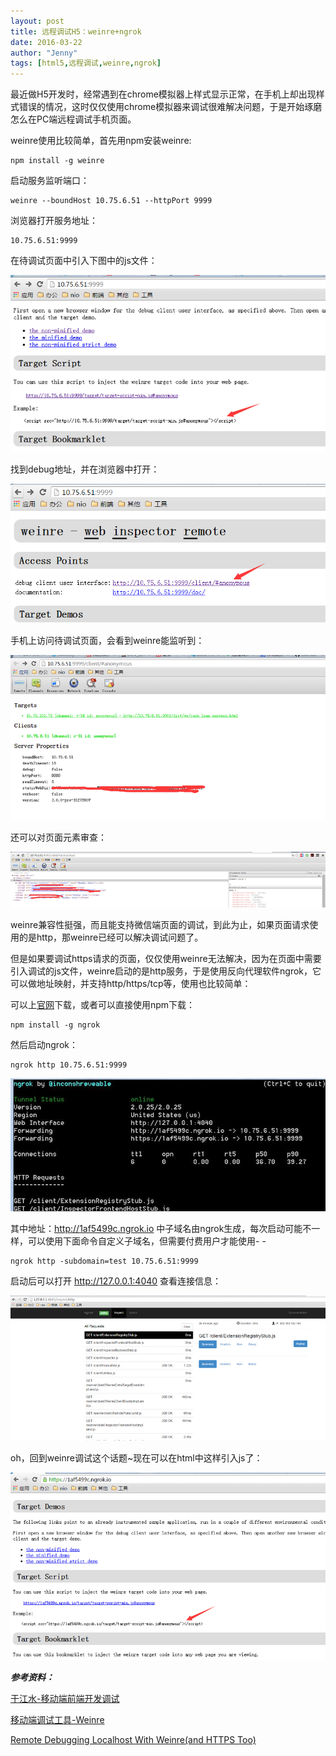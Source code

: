 ```yaml
---
layout: post
title: 远程调试H5：weinre+ngrok
date: 2016-03-22
author: "Jenny"
tags: [html5,远程调试,weinre,ngrok]
---
```


最近做H5开发时，经常遇到在chrome模拟器上样式显示正常，在手机上却出现样式错误的情况，这时仅仅使用chrome模拟器来调试很难解决问题，于是开始琢磨怎么在PC端远程调试手机页面。

weinre使用比较简单，首先用npm安装weinre:

    npm install -g weinre

启动服务监听端口：

    weinre --boundHost 10.75.6.51 --httpPort 9999

浏览器打开服务地址：

    10.75.6.51:9999

在待调试页面中引入下图中的js文件：

![](/img/remote-debug/1.png)

找到debug地址，并在浏览器中打开：

![](/img/remote-debug/2.png)

手机上访问待调试页面，会看到weinre能监听到：

![](/img/remote-debug/3.png)

还可以对页面元素审查：

![](/img/remote-debug/4.png)

weinre兼容性挺强，而且能支持微信端页面的调试，到此为止，如果页面请求使用的是http，那weinre已经可以解决调试问题了。

但是如果要调试https请求的页面，仅仅使用weinre无法解决，因为在页面中需要引入调试的js文件，weinre启动的是http服务，于是使用反向代理软件ngrok，它可以做地址映射，并支持http/https/tcp等，使用也比较简单：

可以上[官网](https://ngrok.com/download)下载，或者可以直接使用npm下载：

    npm install -g ngrok

然后启动ngrok：

    ngrok http 10.75.6.51:9999

![](/img/remote-debug/5.jpg)

其中地址：http://1af5499c.ngrok.io 中子域名由ngrok生成，每次启动可能不一样，可以使用下面命令自定义子域名，但需要付费用户才能使用- -

    ngrok http -subdomain=test 10.75.6.51:9999

启动后可以打开 http://127.0.0.1:4040 查看连接信息：

![](/img/remote-debug/7.png)

oh，回到weinre调试这个话题~现在可以在html中这样引入js了：

![](/img/remote-debug/8.png)

***参考资料：***

[于江水-移动端前端开发调试](http://yujiangshui.com/multidevice-frontend-debug)

[移动端调试工具-Weinre](http://www.cnblogs.com/chaojidan/p/4430213.html)

[Remote Debugging Localhost With Weinre(and HTTPS Too)](http://www.undefinednull.com/2015/03/17/remote-debugging-localhost-with-weinre)
